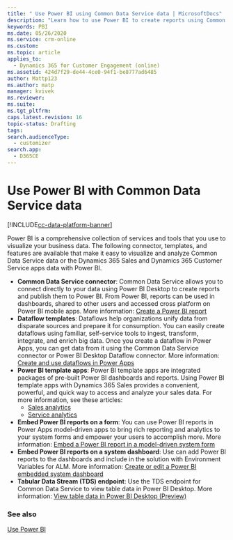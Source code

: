 ```yaml
---
title: " Use Power BI using Common Data Service data | MicrosoftDocs"
description: "Learn how to use Power BI to create reports using Common Data Service data."
keywords: PBI
ms.date: 05/26/2020
ms.service: crm-online
ms.custom: 
ms.topic: article
applies_to: 
  - Dynamics 365 for Customer Engagement (online)
ms.assetid: 424d7f29-de44-4ce0-94f1-be8777ad6485
author: Mattp123
ms.author: matp
manager: kvivek
ms.reviewer: 
ms.suite: 
ms.tgt_pltfrm: 
caps.latest.revision: 16
topic-status: Drafting
tags: 
search.audienceType: 
  - customizer
search.app: 
  - D365CE
---
```


# Use Power BI with Common Data Service data

[!INCLUDE[cc-data-platform-banner](../../includes/cc-data-platform-banner.md)]

Power BI is a comprehensive collection of services and  tools that you use to visualize your business data.  The following connector, templates, and features are available that make it easy to visualize and analyze Common Data Service data or the Dynamics 365 Sales and Dynamics 365 Customer Service apps data with Power BI. 
- **Common Data Service connector**: Common Data Service allows you to connect directly to your data using Power BI Desktop to create reports and publish them to Power BI. From Power BI, reports can be used in dashboards, shared to other users and accessed cross platform on Power BI mobile apps. More information: [Create a Power BI report](../common-data-service/data-platform-powerbi-connector.md) 
- **Dataflow templates**: Dataflows help organizations unify data from disparate sources and prepare it for consumption. You can easily create dataflows using familiar, self-service tools to ingest, transform, integrate, and enrich big data. Once you create a dataflow in Power Apps, you can get data from it using the Common Data Service connector or Power BI Desktop Dataflow connector. More information: [Create and use dataflows in Power Apps](../common-data-service/create-and-use-dataflows.md)  
- **Power BI template apps**: Power BI template apps are integrated packages of pre-built Power BI dashboards and reports. Using Power BI template apps with Dynamics 365 Sales provides a convenient, powerful, and quick way to access and analyze your sales data. For more information, see these articles: 
   - [Sales analytics](/dynamics365/sales-enterprise/introduction-sales-template-apps)
   - [Service analytics](/dynamics365/customer-service/configure-customer-service-analytics-dashboard)  
- **Embed Power BI reports on a form**: You can use Power BI reports in Power Apps model-driven apps to bring rich reporting and analytics to your system forms and empower your users to accomplish more. More information: [Embed a Power BI report in a model-driven system form](../model-driven-apps/embed-powerbi-report-in-system-form.md)
- **Embed Power BI reports on a system dashboard**: Use can add Power BI reports to the dashboards and include in the solution with Environment Variables for ALM.  More information: [Create or edit a Power BI embedded system dashboard](../model-driven-apps/create-edit-powerbi-embedded-page.md)
- **Tabular Data Stream (TDS) endpoint**: Use the TDS endpoint for Common Data Service to view table data in Power BI Desktop. More information: [View table data in Power BI Desktop (Preview)](view-table-data-power-bi.md) 


### See also  
[Use Power BI](../model-driven-apps/use-power-bi.md)
